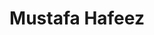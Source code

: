 ---
path: '/team/mustafa-hafeez'
title: 'Mustafa Hafeez'
image: '/team/mustafa-hafeez.jpg'
jobtitle: 'Corporation Associate'
order: 4
email: 'mustafa.hafeez@mail.utoronto.ca'
linkedinurl: 'https://www.linkedin.com/in/mustafa-abdul-hafeez/'
---